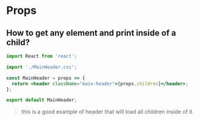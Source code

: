 # Props

## How to get any element and print inside of a child?
```jsx
import React from 'react';

import './MainHeader.css';

const MainHeader = props => {
  return <header className="main-header">{props.children}</header>;
};

export default MainHeader;
```
> this is a good example of header that will load all children inside of it.

